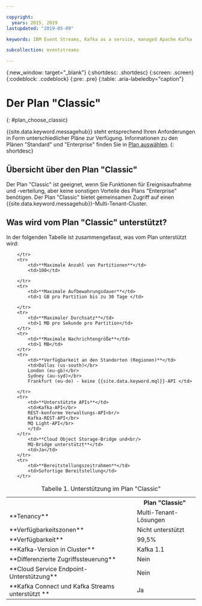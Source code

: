 ```yaml
---

copyright:
  years: 2015, 2019
lastupdated: "2019-05-09"

keywords: IBM Event Streams, Kafka as a service, managed Apache Kafka

subcollection: eventstreams

---
```


{:new_window: target="_blank"}
{:shortdesc: .shortdesc}
{:screen: .screen}
{:codeblock: .codeblock}
{:pre: .pre}
{:table: .aria-labeledby="caption"}

# Der Plan "Classic" 
{: #plan_choose_classic}

{{site.data.keyword.messagehub}} steht entsprechend Ihren Anforderungen in Form unterschiedlicher Pläne zur Verfügung. Informationen zu den Plänen "Standard" und "Enterprise" finden Sie in [Plan auswählen](/docs/services/EventStreams?topic=eventstreams-plan_choose#plan_choose).
{: shortdesc}
 
## Übersicht über den Plan "Classic"
Der Plan "Classic" ist geeignet, wenn Sie Funktionen für Ereignisaufnahme und -verteilung, aber keine sonstigen Vorteile des Plans "Enterprise" benötigen. Der Plan "Classic" bietet gemeinsamen Zugriff auf einen {{site.data.keyword.messagehub}}-Multi-Tenant-Cluster.


## Was wird vom Plan "Classic" unterstützt?

In der folgenden Tabelle ist zusammengefasst, was vom Plan unterstützt wird:

<table>
    <caption>Tabelle 1. Unterstützung im Plan "Classic"</caption>
      <tr>
	        <th></th>
		    <th>Plan "Classic"</th>
        </tr>
		<tr>
			<td>**Tenancy**</td>
			<td>Multi-Tenant-Lösungen </td>
		</tr>
        <tr>
			<td>**Verfügbarkeitszonen**</td>
			<td>Nicht unterstützt</td>
		</tr>
        <tr>
			<td>**Verfügbarkeit**</td>
			<td>99,5%</td>
		</tr>
	  		<tr>
			<td>**Kafka-Version in Cluster**</td>
			<td>Kafka 1.1</td>
		</tr>
		<tr>
			<td>**Differenzierte Zugriffssteuerung**</td>
			<td>Nein</td>
		</tr>
				<tr>
			<td>**Cloud Service Endpoint-Unterstützung**</td>
			<td>Nein</td>
		</tr>
		<tr>
			<td>**Kafka Connect und Kafka Streams unterstützt **</td>
			<td>Ja</td>

		</tr>
		<tr>
			<td>**Maximale Anzahl von Partitionen**</td>
			<td>100</td>

		</tr>
		<tr>
			<td>**Maximale Aufbewahrungsdauer**</td>
			<td>1 GB pro Partition bis zu 30 Tage </td>

		</tr>
		<tr>
			<td>**Maximaler Durchsatz**</td>
			<td>1 MB pro Sekunde pro Partition</td>
		</tr>
		<tr>
			<td>**Maximale Nachrichtengröße**</td>
			<td>1 MB</td>
		</tr>
		<tr>
			<td>**Verfügbarkeit an den Standorten (Regionen)**</td>
			<td>Dallas (us-south)</br>
			London (eu-gb)</br>
			Sydney (au-syd)</br>
			Frankfurt (eu-de) - keine {{site.data.keyword.mql}}-API </td>

		</tr>
		<tr>
     	    <td>**Unterstützte APIs**</td>
			<td>Kafka-API</br>
			REST-konforme Verwaltungs-API<br/>
			Kafka-REST-API</br>
			MQ Light-API</br>
		    </td>
		</tr>
			<td>**Cloud Object Storage-Bridge und<br/>
			MQ-Bridge unterstützt**</td>
			<td>Ja</td>
		</tr>
		<tr>
			<td>**Bereitstellungszeitrahmen**</td>
			<td>Sofortige Bereitstellung</td>
		</tr>

</table>

